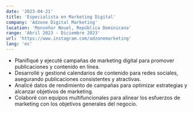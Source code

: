 ```yaml
---
date: '2023-04-21'
title: 'Especialista en Marketing Digital'
company: 'Adzone Digital Marketing'
location: 'Monseñor Nouel, República Dominicana'
range: 'Abril 2023 - Diciembre 2023'
url: 'https://www.instagram.com/adzonemarketing'
lang: 'es'
---
```


- Planifiqué y ejecuté campañas de marketing digital para promover publicaciones y contenido en línea.
- Desarrollé y gestioné calendarios de contenido para redes sociales, asegurando publicaciones consistentes y atractivas.
- Analicé datos de rendimiento de campañas para optimizar estrategias y alcanzar objetivos de marketing.
- Colaboré con equipos multifuncionales para alinear los esfuerzos de marketing con los objetivos generales del negocio.
